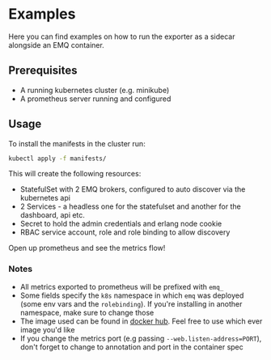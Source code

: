 # Examples

Here you can find examples on how to run the exporter as a sidecar alongside an EMQ container.

## Prerequisites

* A running kubernetes cluster (e.g. minikube)
* A prometheus server running and configured

## Usage

To install the manifests in the cluster run:

```bash
kubectl apply -f manifests/
```

This will create the following resources:
* StatefulSet with 2 EMQ brokers, configured to auto discover via the kubernetes api
* 2 Services - a headless one for the statefulset and another for the dashboard, api etc.
* Secret to hold the admin credentials and erlang node cookie
* RBAC service account, role and role binding to allow discovery

Open up prometheus and see the metrics flow!

### Notes

* All metrics exported to prometheus will be prefixed with `emq_`
* Some fields specify the `k8s` namespace in which `emq` was deployed (some env vars and the `rolebinding`). 
If you're installing in another namespace, make sure to change those
* The image used can be found in [docker hub](https://hub.docker.com/r/kireevco/emqttd/). Feel free to use which ever image you'd like
* If you change the metrics port (e.g passing `--web.listen-address=PORT`), don't forget to change to annotation and port in the container spec
